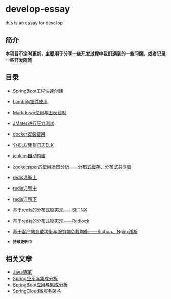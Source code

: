 # develop-essay
this is an essay for develop

## 简介

 **本项目不定时更新，主要用于分享一些开发过程中我们遇到的一些问题，或者记录一些开发随笔**

## 目录

- [SpringBoot工程快速创建](/document/SpringBoot工程快速创建.md)
- [Lombok插件使用](/document/Lombok插件使用.md)
- [Markdown使用与图表绘制]()
- [JMater进行压力测试]()
- [docker安装使用]()
- [分布式/集群日志ELK]()
- [jenkins自动构建]()
- [zookeepper的使用场景分析——分布式缓存、分布式共享锁]()
- [redis详解上]()
- [redis详解中]()
- [redis详解下]()
- [基于redis的分布式锁实现——SETNX]()
- [基于redis的分布式锁实现——Redlock]()
- [基于客户端负载均衡与服务端负载均衡——Ribbon、Nginx浅析]()

- **`持续更新中`**

## 相关文章

- [Java随笔](https://github.com/stwyj/java-essay)
- [Spring应用与集成分析](https://github.com/stwyj/spring-essay)
- [SpringBoot应用与集成分析](https://github.com/stwyj/springboot-essay)
- [SpringCloud微服务架构](https://github.com/stwyj/springcloud-essay)
